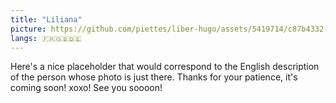 ```yaml
---
title: "Liliana"
picture: https://github.com/piettes/liber-hugo/assets/5419714/c87b4332-f68f-443c-b6a6-f094f86255e3
langs: 🇫🇷🇬🇧🇩🇪
---
```


Here's a nice placeholder that would correspond to the English description of the person whose photo is just there.
Thanks for your patience, it's coming soon! xoxo!
See you soooon!